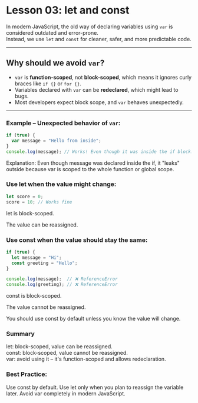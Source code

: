 # Lesson 03: let and const

In modern JavaScript, the old way of declaring variables using `var` is considered outdated and error-prone.  
Instead, we use `let` and `const` for cleaner, safer, and more predictable code.

---

## Why should we avoid `var`?

- `var` is **function-scoped**, not **block-scoped**, which means it ignores curly braces like `if {}` or `for {}`.
- Variables declared with `var` can be **redeclared**, which might lead to bugs.
- Most developers expect block scope, and `var` behaves unexpectedly.

---

### Example – Unexpected behavior of `var`:

```js
if (true) {
  var message = "Hello from inside";
}
console.log(message); // Works! Even though it was inside the if block!
```
Explanation:
Even though message was declared inside the if, it "leaks" outside because var is scoped to the whole function or global scope.

### Use let when the value might change:
```js
let score = 0;
score = 10; // Works fine
```
let is block-scoped.

The value can be reassigned.

### Use const when the value should stay the same:
```js
if (true) {
  let message = "Hi";
  const greeting = "Hello";
}

console.log(message);  // ❌ ReferenceError  
console.log(greeting); // ❌ ReferenceError
```
const is block-scoped.

The value cannot be reassigned.

You should use const by default unless you know the value will change.
### Summary
let: block-scoped, value can be reassigned.  
const: block-scoped, value cannot be reassigned.  
var: avoid using it – it's function-scoped and allows redeclaration.

### Best Practice:
Use const by default. Use let only when you plan to reassign the variable later. Avoid var completely in modern JavaScript.

